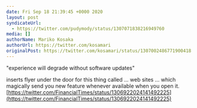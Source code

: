 ```yaml
---
date: Fri Sep 18 21:39:45 +0000 2020
layout: post
syndicateUrl:
  - https://twitter.com/pudymody/status/1307071838216949760
media: []
authorName: Mariko Kosaka
authorUrl: https://twitter.com/kosamari
originalPost: https://twitter.com/kosamari/status/1307002486771900418
---
```

"experience will degrade without software updates"

inserts flyer under the door for this thing called ... web sites ...  which magically send you new feature whenever available when you open it. [https://twitter.com/FinancialTimes/status/1306922024141492225](https://twitter.com/FinancialTimes/status/1306922024141492225)

